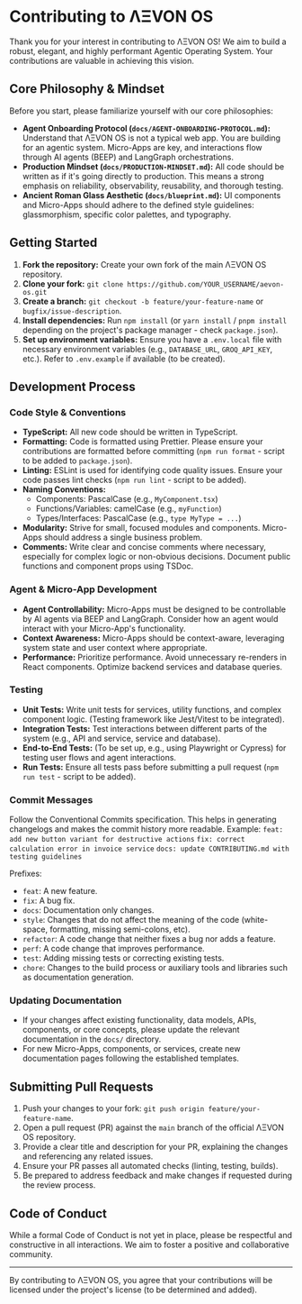 # Contributing to ΛΞVON OS

Thank you for your interest in contributing to ΛΞVON OS! We aim to build a robust, elegant, and highly performant Agentic Operating System. Your contributions are valuable in achieving this vision.

## Core Philosophy & Mindset

Before you start, please familiarize yourself with our core philosophies:

- **Agent Onboarding Protocol (`docs/AGENT-ONBOARDING-PROTOCOL.md`):** Understand that ΛΞVON OS is not a typical web app. You are building for an agentic system. Micro-Apps are key, and interactions flow through AI agents (BEEP) and LangGraph orchestrations.
- **Production Mindset (`docs/PRODUCTION-MINDSET.md`):** All code should be written as if it's going directly to production. This means a strong emphasis on reliability, observability, reusability, and thorough testing.
- **Ancient Roman Glass Aesthetic (`docs/blueprint.md`):** UI components and Micro-Apps should adhere to the defined style guidelines: glassmorphism, specific color palettes, and typography.

## Getting Started

1.  **Fork the repository:** Create your own fork of the main ΛΞVON OS repository.
2.  **Clone your fork:** `git clone https://github.com/YOUR_USERNAME/aevon-os.git`
3.  **Create a branch:** `git checkout -b feature/your-feature-name` or `bugfix/issue-description`.
4.  **Install dependencies:** Run `npm install` (or `yarn install` / `pnpm install` depending on the project's package manager - check `package.json`).
5.  **Set up environment variables:** Ensure you have a `.env.local` file with necessary environment variables (e.g., `DATABASE_URL`, `GROQ_API_KEY`, etc.). Refer to `.env.example` if available (to be created).

## Development Process

### Code Style & Conventions

- **TypeScript:** All new code should be written in TypeScript.
- **Formatting:** Code is formatted using Prettier. Please ensure your contributions are formatted before committing (`npm run format` - script to be added to `package.json`).
- **Linting:** ESLint is used for identifying code quality issues. Ensure your code passes lint checks (`npm run lint` - script to be added).
- **Naming Conventions:**
    - Components: PascalCase (e.g., `MyComponent.tsx`)
    - Functions/Variables: camelCase (e.g., `myFunction`)
    - Types/Interfaces: PascalCase (e.g., `type MyType = ...`)
- **Modularity:** Strive for small, focused modules and components. Micro-Apps should address a single business problem.
- **Comments:** Write clear and concise comments where necessary, especially for complex logic or non-obvious decisions. Document public functions and component props using TSDoc.

### Agent & Micro-App Development

- **Agent Controllability:** Micro-Apps must be designed to be controllable by AI agents via BEEP and LangGraph. Consider how an agent would interact with your Micro-App's functionality.
- **Context Awareness:** Micro-Apps should be context-aware, leveraging system state and user context where appropriate.
- **Performance:** Prioritize performance. Avoid unnecessary re-renders in React components. Optimize backend services and database queries.

### Testing

- **Unit Tests:** Write unit tests for services, utility functions, and complex component logic. (Testing framework like Jest/Vitest to be integrated).
- **Integration Tests:** Test interactions between different parts of the system (e.g., API and service, service and database).
- **End-to-End Tests:** (To be set up, e.g., using Playwright or Cypress) for testing user flows and agent interactions.
- **Run Tests:** Ensure all tests pass before submitting a pull request (`npm run test` - script to be added).

### Commit Messages

Follow the Conventional Commits specification. This helps in generating changelogs and makes the commit history more readable.
Example:
`feat: add new button variant for destructive actions`
`fix: correct calculation error in invoice service`
`docs: update CONTRIBUTING.md with testing guidelines`

Prefixes:
- `feat`: A new feature.
- `fix`: A bug fix.
- `docs`: Documentation only changes.
- `style`: Changes that do not affect the meaning of the code (white-space, formatting, missing semi-colons, etc).
- `refactor`: A code change that neither fixes a bug nor adds a feature.
- `perf`: A code change that improves performance.
- `test`: Adding missing tests or correcting existing tests.
- `chore`: Changes to the build process or auxiliary tools and libraries such as documentation generation.

### Updating Documentation

- If your changes affect existing functionality, data models, APIs, components, or core concepts, please update the relevant documentation in the `docs/` directory.
- For new Micro-Apps, components, or services, create new documentation pages following the established templates.

## Submitting Pull Requests

1.  Push your changes to your fork: `git push origin feature/your-feature-name`.
2.  Open a pull request (PR) against the `main` branch of the official ΛΞVON OS repository.
3.  Provide a clear title and description for your PR, explaining the changes and referencing any related issues.
4.  Ensure your PR passes all automated checks (linting, testing, builds).
5.  Be prepared to address feedback and make changes if requested during the review process.

## Code of Conduct

While a formal Code of Conduct is not yet in place, please be respectful and constructive in all interactions. We aim to foster a positive and collaborative community.

---

By contributing to ΛΞVON OS, you agree that your contributions will be licensed under the project's license (to be determined and added).
